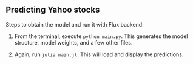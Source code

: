 ## Predicting Yahoo stocks

Steps to obtain the model and run it with Flux backend:

1. From the terminal, execute `python main.py`. This generates the model structure, 
    model weights, and a few other files.

2. Again, run `julia main.jl`. This will load and display the predictions.